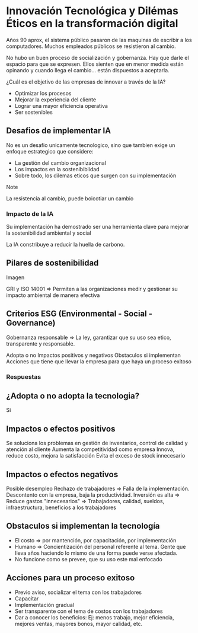# Innovación Tecnológica y Dilémas Éticos en la transformación digital

Años 90 aprox, el sistema público pasaron de las maquinas de escribir a los computadores. Muchos empleados públicos se resistieron al cambio.

No hubo un buen proceso de socialización y gobernanza. Hay que darle el espacio para que se expresen. Ellos sienten que en menor medida están opinando y cuando llega el cambio... están dispuestos a aceptarla.

¿Cuál es el objetivo de las empresas de innovar a través de la IA?
- Optimizar los procesos
- Mejorar la experiencia del cliente
- Lograr una mayor eficiencia operativa
- Ser sostenibles

## Desafios de implementar IA

No es un desafio unicamente tecnologico, sino que tambien exige un enfoque estrategico que considere:
- La gestión del cambio organizacional
- Los impactos en la sostenibiblidad
- Sobre todo, los dilemas eticos que surgen con su implementación

> [!NOTE]
> La resistencia al cambio, puede boicotiar un cambio

### Impacto de la IA
Su implementación ha demostrado ser una herramienta clave para mejorar la sostenibilidad ambiental y social

La IA constribuye a reducir la huella de carbono. 

## Pilares de sostenibilidad

Imagen

GRI y ISO 14001 => Permiten a las organizaciones medir y gestionar su impacto ambiental de manera efectiva

## Criterios ESG (Environmental - Social - Governance)


Gobernanza responsable => La ley, garantizar que su uso sea etico, transparente y responsable. 

Adopta o no
Impactos positivos y negativos
Obstaculos si implementan
Acciones que tiene que llevar la empresa para que haya un proceso exitoso

### Respuestas

## ¿Adopta o no adopta la tecnologia?
Sí

## Impactos o efectos positivos
Se soluciona los problemas en gestión de inventarios, control de calidad y atención al cliente
Aumenta la competitividad como empresa
Innova, reduce costo, mejora la satisfacción
Evita el exceso de stock innecesario

## Impactos o efectos negativos 
Posible desempleo
Rechazo de trabajadores => Falla de la implementación. Descontento con la empresa, baja la productividad.
Inversión es alta => Reduce gastos "innecesarios" => Trabajadores, calidad, sueldos, infraestructura, beneficios a los trabajadores

## Obstaculos si implementan la tecnología
- El costo => por mantención, por capacitación, por implementación
- Humano => Concientización del personal referente al tema. Gente que lleva años haciendo lo mismo de una forma puede verse afectada.
- No funcione como se prevee, que su uso este mal enfocado


## Acciones para un proceso exitoso
- Previo aviso, socializar el tema con los trabajadores
- Capacitar
- Implementación gradual
- Ser transparente con el tema de costos con los trabajadores
- Dar a conocer los beneficios: Ej: menos trabajo, mejor eficiencia, mejores ventas, mayores bonos, mayor calidad, etc.



